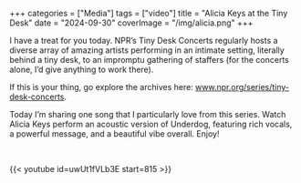 +++
categories = ["Media"]
tags = ["video"]
title = "Alicia Keys at the Tiny Desk"
date = "2024-09-30"
coverImage = "/img/alicia.png"
+++

I have a treat for you today. NPR’s Tiny Desk Concerts regularly hosts a diverse array of amazing artists performing in an intimate setting, literally behind a tiny desk, to an impromptu gathering of staffers (for the concerts alone, I’d give anything to work there).

<!--more-->

If this is your thing, go explore the archives here: <a target="_blank" href="https://www.npr.org/series/tiny-desk-concerts/">www.npr.org/series/tiny-desk-concerts</a>.

Today I’m sharing one song that I particularly love from this series. Watch Alicia Keys perform an acoustic version of Underdog, featuring rich vocals, a powerful message, and a beautiful vibe overall. Enjoy!

<br>

{{< youtube id=uwUt1fVLb3E start=815 >}}

